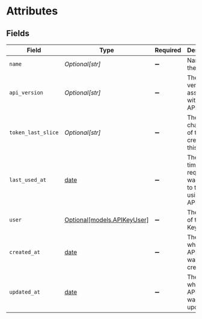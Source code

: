 # Attributes


## Fields

| Field                                                                | Type                                                                 | Required                                                             | Description                                                          |
| -------------------------------------------------------------------- | -------------------------------------------------------------------- | -------------------------------------------------------------------- | -------------------------------------------------------------------- |
| `name`                                                               | *Optional[str]*                                                      | :heavy_minus_sign:                                                   | Name of the API Key                                                  |
| `api_version`                                                        | *Optional[str]*                                                      | :heavy_minus_sign:                                                   | The API version associated with this API Key                         |
| `token_last_slice`                                                   | *Optional[str]*                                                      | :heavy_minus_sign:                                                   | The last 5 characters of the token created for this API Key          |
| `last_used_at`                                                       | [date](https://docs.python.org/3/library/datetime.html#date-objects) | :heavy_minus_sign:                                                   | The last time a request was made to the API using this API Key       |
| `user`                                                               | [Optional[models.APIKeyUser]](../models/apikeyuser.md)               | :heavy_minus_sign:                                                   | The owner of the API Key                                             |
| `created_at`                                                         | [date](https://docs.python.org/3/library/datetime.html#date-objects) | :heavy_minus_sign:                                                   | The time when the API Key was created                                |
| `updated_at`                                                         | [date](https://docs.python.org/3/library/datetime.html#date-objects) | :heavy_minus_sign:                                                   | The time when the API Key was updated                                |